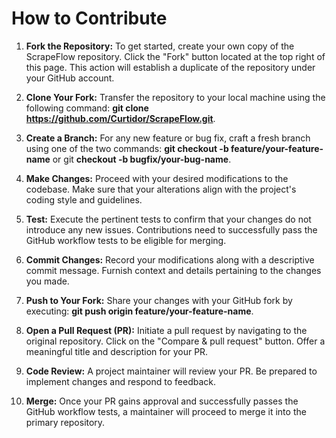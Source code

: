 # How to Contribute
1. **Fork the Repository:** To get started, create your own copy of the ScrapeFlow repository. Click the "Fork" button located at the top right of this page. This action will establish a duplicate of the repository under your GitHub account.

2. **Clone Your Fork:** Transfer the repository to your local machine using the following command: **git clone https://github.com/Curtidor/ScrapeFlow.git**.

3. **Create a Branch:** For any new feature or bug fix, craft a fresh branch using one of the two commands: **git checkout -b feature/your-feature-name** or git **checkout -b bugfix/your-bug-name**.

4. **Make Changes:** Proceed with your desired modifications to the codebase. Make sure that your alterations align with the project's coding style and guidelines.

5. **Test:** Execute the pertinent tests to confirm that your changes do not introduce any new issues. Contributions need to successfully pass the GitHub workflow tests to be eligible for merging.

6. **Commit Changes:** Record your modifications along with a descriptive commit message. Furnish context and details pertaining to the changes you made.

7. **Push to Your Fork:** Share your changes with your GitHub fork by executing: **git push origin feature/your-feature-name**.

8. **Open a Pull Request (PR):** Initiate a pull request by navigating to the original repository. Click on the "Compare & pull request" button. Offer a meaningful title and description for your PR.

9. **Code Review:** A project maintainer will review your PR. Be prepared to implement changes and respond to feedback.

10. **Merge:** Once your PR gains approval and successfully passes the GitHub workflow tests, a maintainer will proceed to merge it into the primary repository.
